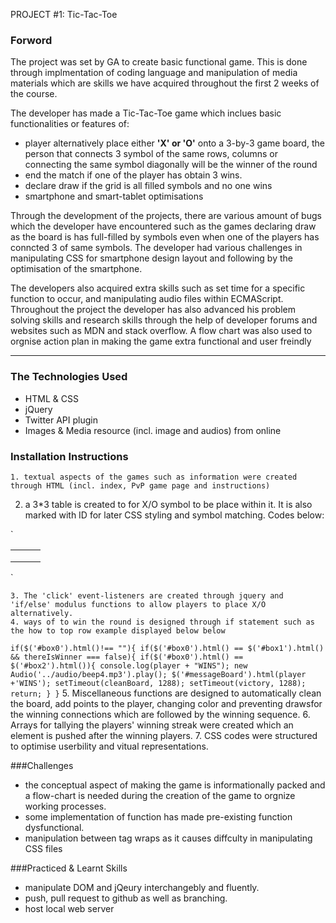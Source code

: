 PROJECT #1: Tic-Tac-Toe

### Forword
The project was set by GA to create basic functional game. This is done through implmentation of coding language and manipulation of media materials which are skills we have acquired throughout the first 2 weeks of the course.

The developer has made a Tic-Tac-Toe game which inclues basic functionalities or features of:
* player alternatively place either **'X' or 'O'** onto a 3-by-3 game board, the person that connects 3 symbol of the same rows, columns or connecting the same symbol diagonally will be the winner of the round
* end the match if one of the player has obtain 3 wins.
* declare draw if the grid is all filled symbols and no one wins 
*  smartphone and smart-tablet optimisations

Through the development of the projects, there are various amount of bugs which the developer have encountered such as the games declaring draw as the board is has full-filled by symbols even when one of the players has conncted 3 of same symbols. The developer had various challenges in manipulating CSS for smartphone design layout and following by the optimisation of the smartphone. 

The developers also acquired extra skills such as set time for a specific function to occur, and manipulating audio files within ECMAScript. Throughout the project the developer has also advanced his problem solving skills and research skills through the help of developer forums and websites such as MDN and stack overflow. A flow chart was also used to orgnise action plan in making the game extra functional and user freindly

---

### The Technologies Used 
* HTML & CSS
* jQuery
* Twitter API plugin 
* Images & Media resource (incl. image and audios) from online

### Installation Instructions
    1. textual aspects of the games such as information were created through HTML (incl. index, PvP game page and instructions)
2. a 3*3 table is created to for X/O symbol to be place within it. It is also marked with ID for later CSS styling and symbol matching. Codes below:

`<table id="board">
<tr>
<td id="box0" class='boardHover'></td>
<td id="box1" class='boardHover'></td>
<td id="box2" class='boardHover'></td>
</tr>
<tr>
<td id="box3" class='boardHover'></td>
<td id="box4" class='boardHover'></td>
<td id="box5" class='boardHover'></td>
</tr>
<tr>
<td id="box6" class='boardHover'></td>
<td id="box7" class='boardHover'></td>
<td id="box8" class='boardHover'></td>
</tr>
</table>`

    3. The 'click' event-listeners are created through jquery and 'if/else' modulus functions to allow players to place X/O alternatively.
    4. ways of to win the round is designed through if statement such as the how to top row example displayed below below

`if($('#box0').html()!== ""){
if($('#box0').html() == $('#box1').html() && thereIsWinner === false){
if($('#box0').html() == $('#box2').html()){
console.log(player + "WINS");
new Audio('../audio/beep4.mp3').play();
$('#messageBoard').html(player +'WINS');
setTimeout(cleanBoard, 1288);
setTimeout(victory, 1288);
return;
}
}`
    5. Miscellaneous functions are designed to automatically clean the board, add points to the player, changing color and preventing drawsfor the winning connections which are followed by the winning sequence.
    6. Arrays for tallying the players' winning streak were created which an element is pushed after the winning players.
    7. CSS codes were structured to optimise userbility and vitual representations.

###Challenges 
* the conceptual aspect of making the game is informationally packed and a flow-chart is needed during the creation of the game to orgnize working processes.
* some implementation of function has made pre-existing function dysfunctional.
* manipulation between tag wraps as it causes diffculty in manipulating CSS files 

###Practiced & Learnt Skills 
* manipulate DOM and jQeury interchangebly and fluently.
* push, pull request to github as well as branching.
* host local web server 
